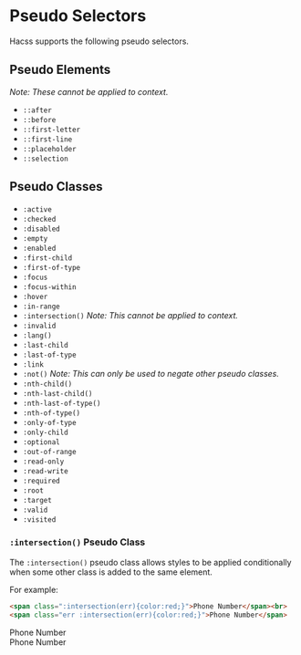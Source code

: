 # Pseudo Selectors

Hacss supports the following pseudo selectors.

## Pseudo Elements

_Note: These cannot be applied to context._

* `::after`
* `::before`
* `::first-letter`
* `::first-line`
* `::placeholder`
* `::selection`

## Pseudo Classes

* `:active`
* `:checked`
* `:disabled`
* `:empty`
* `:enabled`
* `:first-child`
* `:first-of-type`
* `:focus`
* `:focus-within`
* `:hover`
* `:in-range`
* `:intersection()` _Note: This cannot be applied to context._
* `:invalid`
* `:lang()`
* `:last-child`
* `:last-of-type`
* `:link`
* `:not()` _Note: This can only be used to negate other pseudo classes._
* `:nth-child()`
* `:nth-last-child()`
* `:nth-last-of-type()`
* `:nth-of-type()`
* `:only-of-type`
* `:only-child`
* `:optional`
* `:out-of-range`
* `:read-only`
* `:read-write`
* `:required`
* `:root`
* `:target`
* `:valid`
* `:visited`

### `:intersection()` Pseudo Class

The `:intersection()` pseudo class allows styles to be applied conditionally
when some other class is added to the same element.

For example:

```html
<span class=":intersection(err){color:red;}">Phone Number</span><br>
<span class="err :intersection(err){color:red;}">Phone Number</span>
```

<span class=":intersection(err){color:red;}">Phone Number</span><br/>
<span class="err :intersection(err){color:red;}">Phone Number</span>
